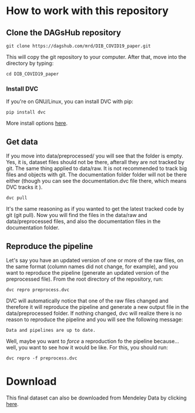 # How to work with this repository

## Clone the DAGsHub repository
`git clone https://dagshub.com/mrd/DIB_COVID19_paper.git`

This will copy the git repository to your computer. After that, move into the
directory by typing:

`cd DIB_COVID19_paper`

### Install DVC
If you're on GNU/Linux, you can install DVC with pip:

`pip install dvc`

More install options [here](https://dvc.org/doc/install).

## Get data
If you move into data/preprocessed/ you will see  that the folder is empty. Yes,
it is, dataset files should not be there, afterall they are not tracked by git.
The same thing applied to data/raw. It is not recommended to track big files and
objects with git. The documentation folder folder will not be there either
(though you can see the documentation.dvc file there, which means DVC tracks it
).

`dvc pull`

It's the same reasoning as if you wanted to get the latest tracked code by git
(git pull). Now you will find the files in the data/raw and data/preprocessed
files, and also the documentation files in the documentation folder.

## Reproduce the pipeline
Let's say you have an updated version of one or more of the raw files, on the
same format (column names did not change, for example), and you want to
reproduce the pipeline (generate an updated version of the preprocessed file).
From the root directory of the repository, run:

`dvc repro preprocess.dvc`

DVC will automatically notice that one of the raw files changed and therefore it
will reproduce the pipeline and generate a new output file in the
data/preprocessed folder. If nothing changed, dvc will realize there is no
reason to reproduce the pipeline and you will see the following message:

`Data and pipelines are up to date.`

Well, maybe you want to *force* a reproduction fo the pipeline because... well,
you want to see how it would be like. For this, you should run:

`dvc repro -f preprocess.dvc`

# Download
This final dataset can also be downloaded from Mendeley Data by clicking [here](https://data.mendeley.com/datasets/tggrsbz3bb/10).



